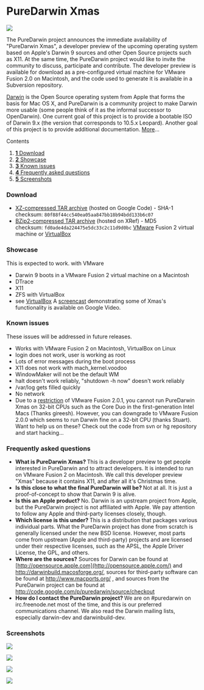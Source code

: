 PureDarwin Xmas
===============


![](https://raw.github.com/wiki/PureDarwin/PureDarwin/images/PD-Xmas.jpg)

The PureDarwin project announces the immediate availability of "PureDarwin Xmas", a developer preview of the upcoming operating system based on Apple's Darwin 9 sources and other Open Source projects such as X11. At the same time, the PureDarwin project would like to invite the community to discuss, participate and contribute. The developer preview is available for download as a pre-configured virtual machine for VMware Fusion 2.0 on Macintosh, and the code used to generate it is available in a Subversion repository.

[Darwin](http://en.wikipedia.org/wiki/Darwin_%28operating_system%29) is the Open Source operating system from Apple that forms the basis for Mac OS X, and PureDarwin is a community project to make Darwin more usable (some people think of it as the informal successor to OpenDarwin). One current goal of this project is to provide a bootable ISO of Darwin 9.x (the version that corresponds to 10.5.x Leopard). Another goal of this project is to provide additional documentation. [More](wiki/About)...

Contents
1.  [**1** Download](xmas.html#TOC-Download)
2.  [**2** Showcase](xmas.html#TOC-Showcase)
3.  [**3** Known issues](xmas.html#TOC-Known-issues)
4.  [**4** Frequently asked questions](xmas.html#TOC-Frequently-asked-questions)
5.  [**5** Screenshots](xmas.html#TOC-Screenshots)

### Download
-   [XZ-compressed TAR archive](http://code.google.com/p/puredarwin/downloads/detail?name=puredarwinxmas.tar.xz) (hosted on Google Code) - SHA-1 checksum: `80f88f44cc540ea05aa847bb18b94bdd133b6c07`
-   [BZip2-compressed TAR archive](http://xref.puredarwin.org/puredarwinxmas.tar.bz2) (hosted on XRef) - MD5 checksum: `fd0ade4da224475e5dc33c2c11d9d0bc`
[VMware](wiki/VMware) Fusion 2 virtual machine or [VirtualBox](wiki/VirtualBox)

### Showcase 

This is expected to work.
with VMware
-   Darwin 9 boots in a VMware Fusion 2 virtual machine on a Macintosh
-   DTrace 
-   X11
-   ZFS
with VirtualBox
-   see [VirtualBox](wiki/VirtualBox)
A [screencast](http://video.google.com/videoplay?docid=2258011422088941976) demonstrating some of Xmas's functionality is available on Google Video.

### Known issues

These issues will be addressed in future releases.
-   Works with VMware Fusion 2 on Macintosh, VirtualBox on Linux
-   login does not work, user is working as root
-   Lots of error messages during the boot process
-   X11 does not work with mach_kernel.voodoo
-   WindowMaker will not be the default WM
-   halt doesn't work reliably, "shutdown -h now" doesn't work reliably
-   /var/log gets filled quickly
-   No network
-   Due to a [restriction](http://communities.vmware.com/thread/183426) of VMware Fusion 2.0.1, you cannot run PureDarwin Xmas on 32-bit CPUs such as the Core Duo in the first-generation Intel Macs (Thanks gireesh). However, you can downgrade to VMware Fusion 2.0.0 which seems to run Darwin fine on a 32-bit CPU (thanks Stuart).
Want to help us on these? Check out the code from svn or hg repository and start hacking...

### Frequently asked questions

-   <span style="font-weight:bold">What is PureDarwin Xmas?
     </span>This is a developer preview to get people interested in PureDarwin and to attract developers.
     It is intended to run on VMware Fusion 2 on Macintosh.
     We call this developer preview "Xmas" because it contains X11, and after all it's Christmas time.
-   <span style="font-weight:bold">Is this close to what the final PureDarwin will be?
     </span>Not at all. It is just a proof-of-concept to show that Darwin 9 is alive.
-   <span style="font-weight:bold">Is this an Apple product?
     </span>No. Darwin is an upstream project from Apple, but the PureDarwin project is not affiliated with Apple. We pay attention to follow any Apple and third-party licenses closely, though.
-   <span style="font-weight:bold">Which license is this under?
     </span>This is a distribution that packages various individual parts. What the PureDarwin project has done from scratch is generally licensed under the new BSD license. However, most parts come from upstream (Apple and third-party) projects and are licensed under their respective licenses, such as the APSL, the Apple Driver License, the GPL, and others.
-   <span style="font-weight:bold">Where are the sources?</span>
     Sources for Darwin can be found at [http://opensource.apple.com](http://opensource.apple.com/) and <http://darwinbuild.macosforge.org/>, sources for third-party software can be found at <http://www.macports.org/> , and sources from the PureDarwin project can be found at <http://code.google.com/p/puredarwin/source/checkout> 
-   <span style="font-weight:bold">How do I contact the PureDarwin project?
     </span>We are on #puredarwin on irc.freenode.net most of the time, and this is our preferred communications channel. We also read the Darwin mailing lists, especially darwin-dev and darwinbuild-dev.

### Screenshots

![](https://raw.github.com/wiki/PureDarwin/PureDarwin/images/puredarwin_Xmas_red_X.png)

![](https://raw.github.com/wiki/PureDarwin/PureDarwin/images/puredarwin%20Xmas%20green%20dtrace.png)

![](https://raw.github.com/wiki/PureDarwin/PureDarwin/images/puredarwin_xmas_zfs_blue.png)

![](https://raw.github.com/wiki/PureDarwin/PureDarwin/images/puredarxin_xmas_UNIX_yellow.png)
